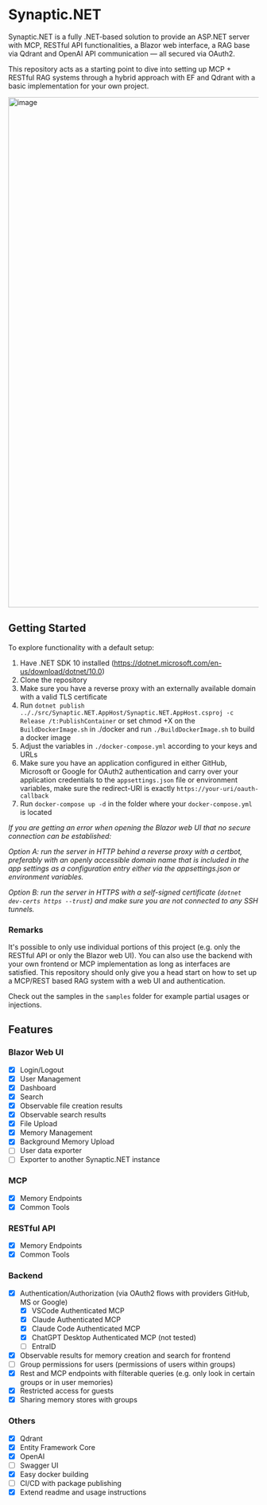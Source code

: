 # Synaptic.NET
Synaptic.NET is a fully .NET-based solution to provide an ASP.NET server with MCP, RESTful API functionalities, a Blazor web interface,
a RAG base via Qdrant and OpenAI API communication — all secured via OAuth2.

This repository acts as a starting point to dive into setting up MCP + RESTful RAG systems through a hybrid approach with EF and Qdrant with a basic implementation for your own project.

<img width="1327" height="1026" alt="image" src="https://github.com/user-attachments/assets/e87ab863-6f6e-4c1e-82c0-57ba28ae5025" />


## Getting Started
To explore functionality with a default setup:
1) Have .NET SDK 10 installed (https://dotnet.microsoft.com/en-us/download/dotnet/10.0)
2) Clone the repository
3) Make sure you have a reverse proxy with an externally available domain with a valid TLS certificate
4) Run `dotnet publish .././src/Synaptic.NET.AppHost/Synaptic.NET.AppHost.csproj -c Release /t:PublishContainer` or set chmod +X on the `BuildDockerImage.sh` in ./docker and run `./BuildDockerImage.sh` to build a docker image
5) Adjust the variables in `./docker-compose.yml` according to your keys and URLs
6) Make sure you have an application configured in either GitHub, Microsoft or Google for OAuth2 authentication and carry over your application credentials to the `appsettings.json` file or environment variables, make sure the redirect-URI is exactly `https://your-uri/oauth-callback`
7) Run `docker-compose up -d` in the folder where your `docker-compose.yml` is located

*If you are getting an error when opening the Blazor web UI that no secure connection can be established:*

*Option A: run the server in HTTP behind a reverse proxy with a certbot, preferably with an openly accessible domain name that is included in the app settings as a configuration entry either via the appsettings.json or environment variables.*

*Option B: run the server in HTTPS with a self-signed certificate (`dotnet dev-certs https --trust`) and make sure you are not connected to any SSH tunnels.*

### Remarks
It's possible to only use individual portions of this project (e.g. only the RESTful API or only the Blazor web UI). You can also use the backend with your own frontend or MCP implementation as long as interfaces are satisfied. This repository should only give you a head start on how to set up a MCP/REST based RAG system with a web UI and authentication.

Check out the samples in the `samples` folder for example partial usages or injections.

## Features

### Blazor Web UI
- [x] Login/Logout
- [x] User Management
- [x] Dashboard
- [x] Search
- [x] Observable file creation results
- [x] Observable search results
- [x] File Upload
- [x] Memory Management
- [x] Background Memory Upload
- [ ] User data exporter
- [ ] Exporter to another Synaptic.NET instance
### MCP
- [x] Memory Endpoints
- [x] Common Tools
### RESTful API
- [x] Memory Endpoints
- [x] Common Tools
### Backend
- [x] Authentication/Authorization (via OAuth2 flows with providers GitHub, MS or Google)
  - [x] VSCode Authenticated MCP
  - [x] Claude Authenticated MCP
  - [x] Claude Code Authenticated MCP
  - [x] ChatGPT Desktop Authenticated MCP (not tested)
  - [ ] EntraID
- [x] Observable results for memory creation and search for frontend
- [ ] Group permissions for users (permissions of users within groups)
- [x] Rest and MCP endpoints with filterable queries (e.g. only look in certain groups or in user memories)
- [x] Restricted access for guests
- [x] Sharing memory stores with groups
### Others
- [x] Qdrant
- [x] Entity Framework Core
- [x] OpenAI
- [ ] Swagger UI
- [x] Easy docker building
- [ ] CI/CD with package publishing
- [x] Extend readme and usage instructions
